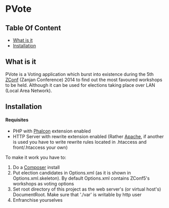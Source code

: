 # PVote
## Table Of Content
* [What is it](#what-is-it)
* [Installation](#installation)

## <a name="what-is-it"></a>What is it
PVote is a Voting application which burst into existence during the 5th [ZConf](http://www.zconf.ir) (Zanjan Conference) 2014 to find out the most favoured workshops to be held. Although it can be used for elections taking place over LAN (Local Area Network).

## <a name="installation"></a>Installation
#### <a name="requisites"></a>Requisites
* PHP with [Phalcon](http://www.phalconphp.com) extension enabled
* HTTP Server with rewrite extension enabled (Rather [Apache](http://httpd.apache.org/), if another is used you have to write rewrite rules located in .htaccess and front/.htaccess your own)

To make it work you have to:
1. Do a [Composer](https://getcomposer.org/) install
2. Put election candidates in Options.xml (as it is shown in Options.xml.skeleton). By default Options.xml contains ZConf5's workshops as voting options
3. Set root directory of this project as the web server's (or virtual host's) DocumentRoot. Make sure that './var' is writable by http user
4. Enfranchise yourselves